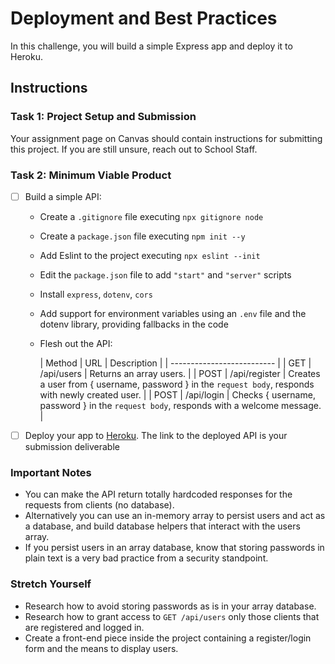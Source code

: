 # Deployment and Best Practices

In this challenge, you will build a simple Express app and deploy it to Heroku.

## Instructions

### Task 1: Project Setup and Submission

Your assignment page on Canvas should contain instructions for submitting this project. If you are still unsure, reach out to School Staff.

### Task 2: Minimum Viable Product

- [ ] Build a simple API:

  - Create a `.gitignore` file executing `npx gitignore node`
  - Create a `package.json` file executing `npm init --y`
  - Add Eslint to the project executing `npx eslint --init`
  - Edit the `package.json` file to add `"start"` and `"server"` scripts
  - Install `express`, `dotenv`, `cors`
  - Add support for environment variables using an `.env` file and the dotenv library, providing fallbacks in the code
  - Flesh out the API:

    | Method | URL | Description |
    | -------------------------- |
    | GET    | /api/users    | Returns an array users. |
    | POST   | /api/register | Creates a user from { username, password } in the `request body`, responds with newly created user. |
    | POST   | /api/login    | Checks { username, password } in the `request body`, responds with a welcome message. |

- [ ] Deploy your app to [Heroku](https://heroku.com). The link to the deployed API is your submission deliverable

### Important Notes

- You can make the API return totally hardcoded responses for the requests from clients (no database).
- Alternatively you can use an in-memory array to persist users and act as a database, and build database helpers that interact with the users array.
- If you persist users in an array database, know that storing passwords in plain text is a very bad practice from a security standpoint.

### Stretch Yourself

- Research how to avoid storing passwords as is in your array database.
- Research how to grant access to `GET /api/users` only those clients that are registered and logged in.
- Create a front-end piece inside the project containing a register/login form and the means to display users.
